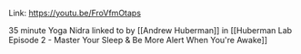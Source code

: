 Link: https://youtu.be/FroVfmOtaps

35 minute Yoga Nidra linked to by [[Andrew Huberman]] in [[Huberman Lab Episode 2 - Master Your Sleep & Be More Alert When You're Awake]]